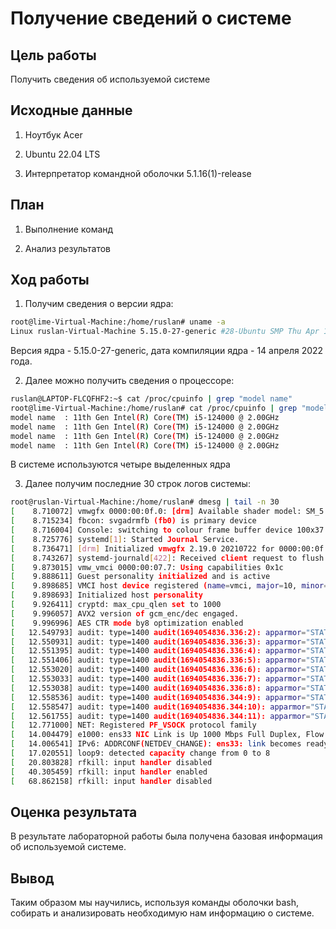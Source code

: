 # Получение сведений о системе

## Цель работы

Получить сведения об используемой системе

## Исходные данные

1. Ноутбук Acer

2. Ubuntu 22.04 LTS

3. Интерпретатор командной оболочки 5.1.16(1)-release


## План

1. Выполнение команд

2. Анализ результатов

## Ход работы


1. Получим сведения о версии ядра:

```bash
root@lime-Virtual-Machine:/home/ruslan# uname -a
Linux ruslan-Virtual-Machine 5.15.0-27-generic #28-Ubuntu SMP Thu Apr 14 04:55:28 UTC 2022 x86_64 x86_64 x86_64 GNU/Linux
```

Версия ядра - 5.15.0-27-generic, дата компиляции ядра - 14 апреля 2022 года.

2. Далее можно получить сведения о процессоре:

```bash
ruslan@LAPTOP-FLCQFHF2:~$ cat /proc/cpuinfo | grep "model name"
root@lime-Virtual-Machine:/home/ruslan# cat /proc/cpuinfo | grep "model name"
model name	: 11th Gen Intel(R) Core(TM) i5-124000 @ 2.00GHz
model name	: 11th Gen Intel(R) Core(TM) i5-124000 @ 2.00GHz
model name	: 11th Gen Intel(R) Core(TM) i5-124000 @ 2.00GHz
model name	: 11th Gen Intel(R) Core(TM) i5-124000 @ 2.00GHz
```

В системе используются четыре выделенных ядра

3. Далее получим последние 30 строк логов системы:

```bash
root@ruslan-Virtual-Machine:/home/ruslan# dmesg | tail -n 30
[    8.710072] vmwgfx 0000:00:0f.0: [drm] Available shader model: SM_5.
[    8.715234] fbcon: svgadrmfb (fb0) is primary device
[    8.716004] Console: switching to colour frame buffer device 100x37
[    8.725776] systemd[1]: Started Journal Service.
[    8.736471] [drm] Initialized vmwgfx 2.19.0 20210722 for 0000:00:0f.0 on minor 0
[    8.743267] systemd-journald[422]: Received client request to flush runtime journal.
[    9.873015] vmw_vmci 0000:00:07.7: Using capabilities 0x1c
[    9.888611] Guest personality initialized and is active
[    9.898685] VMCI host device registered (name=vmci, major=10, minor=123)
[    9.898693] Initialized host personality
[    9.926411] cryptd: max_cpu_qlen set to 1000
[    9.996057] AVX2 version of gcm_enc/dec engaged.
[    9.996996] AES CTR mode by8 optimization enabled
[   12.549793] audit: type=1400 audit(1694054836.336:2): apparmor="STATUS" operation="profile_load" profile="unconfined" name="lsb_release" pid=786 comm="apparmor_parser"
[   12.550931] audit: type=1400 audit(1694054836.336:3): apparmor="STATUS" operation="profile_load" profile="unconfined" name="ippusbxd" pid=784 comm="apparmor_parser"
[   12.551395] audit: type=1400 audit(1694054836.336:4): apparmor="STATUS" operation="profile_load" profile="unconfined" name="nvidia_modprobe" pid=791 comm="apparmor_parser"
[   12.551406] audit: type=1400 audit(1694054836.336:5): apparmor="STATUS" operation="profile_load" profile="unconfined" name="nvidia_modprobe//kmod" pid=791 comm="apparmor_parser"
[   12.553020] audit: type=1400 audit(1694054836.336:6): apparmor="STATUS" operation="profile_load" profile="unconfined" name="/usr/bin/man" pid=787 comm="apparmor_parser"
[   12.553033] audit: type=1400 audit(1694054836.336:7): apparmor="STATUS" operation="profile_load" profile="unconfined" name="man_filter" pid=787 comm="apparmor_parser"
[   12.553038] audit: type=1400 audit(1694054836.336:8): apparmor="STATUS" operation="profile_load" profile="unconfined" name="man_groff" pid=787 comm="apparmor_parser"
[   12.558536] audit: type=1400 audit(1694054836.344:9): apparmor="STATUS" operation="profile_load" profile="unconfined" name="/usr/lib/snapd/snap-confine" pid=793 comm="apparmor_parser"
[   12.558547] audit: type=1400 audit(1694054836.344:10): apparmor="STATUS" operation="profile_load" profile="unconfined" name="/usr/lib/snapd/snap-confine//mount-namespace-capture-helper" pid=793 comm="apparmor_parser"
[   12.561755] audit: type=1400 audit(1694054836.344:11): apparmor="STATUS" operation="profile_load" profile="unconfined" name="/usr/sbin/cups-browsed" pid=794 comm="apparmor_parser"
[   12.771000] NET: Registered PF_VSOCK protocol family
[   14.004479] e1000: ens33 NIC Link is Up 1000 Mbps Full Duplex, Flow Control: None
[   14.006541] IPv6: ADDRCONF(NETDEV_CHANGE): ens33: link becomes ready
[   17.020551] loop9: detected capacity change from 0 to 8
[   20.803828] rfkill: input handler disabled
[   40.305459] rfkill: input handler enabled
[   68.862158] rfkill: input handler disabled
```

## Оценка результата

В результате лабораторной работы была получена базовая информация об используемой системе.

## Вывод

Таким образом мы научились, используя команды оболочки bash, собирать и анализировать необходимую нам информацию о системе.
